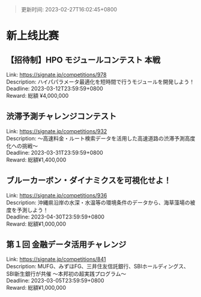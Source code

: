 > 更新时间: 2023-02-27T16:02:45+0800 

# 新上线比赛


## 【招待制】HPO モジュールコンテスト 本戦
Link: https://signate.jp/competitions/978  
Description: ハイパパラメータ最適化を短時間で行うモジュールを開発しよう！  
Deadline: 2023-03-12T23:59:59+0800  
Reward: 総額 ¥4,000,000  

## 渋滞予測チャレンジコンテスト
Link: https://signate.jp/competitions/932  
Description: ～高速料金・ルート検索データを活用した高速道路の渋滞予測高度化への挑戦～  
Deadline: 2023-03-31T23:59:59+0800  
Reward: 総額¥1,400,000  

## ブルーカーボン・ダイナミクスを可視化せよ！
Link: https://signate.jp/competitions/936  
Description: 沖縄県沿岸の水深・水温等の環境条件のデータから、海草藻場の被度を予測しよう！  
Deadline: 2023-04-30T23:59:59+0800  
Reward: 総額¥1,000,000  

## 第１回 金融データ活用チャレンジ
Link: https://signate.jp/competitions/841  
Description: MUFG、みずほFG、三井住友信託銀行、SBIホールディングス、SBI新生銀行が共催 ～本邦初の超実践プログラム～  
Deadline: 2023-03-05T23:59:59+0800  
Reward: 総額¥1,000,000  

